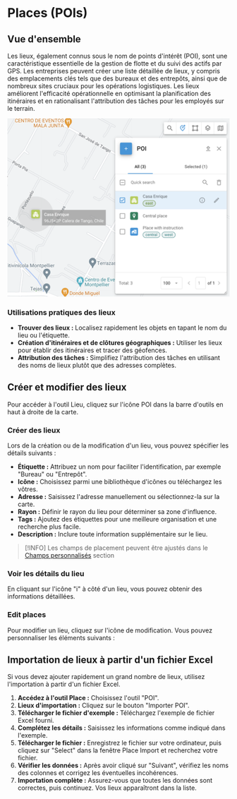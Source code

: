# Places (POIs)

## Vue d'ensemble

Les lieux, également connus sous le nom de points d'intérêt (POI), sont une caractéristique essentielle de la gestion de flotte et du suivi des actifs par GPS. Les entreprises peuvent créer une liste détaillée de lieux, y compris des emplacements clés tels que des bureaux et des entrepôts, ainsi que de nombreux sites cruciaux pour les opérations logistiques. Les lieux améliorent l'efficacité opérationnelle en optimisant la planification des itinéraires et en rationalisant l'attribution des tâches pour les employés sur le terrain.

![image-20240807-005501.png](../../../guide-de-litilizateur/suivi-par-gps/outils-cartographiques/attachments/image-20240807-005501.png)

### Utilisations pratiques des lieux

* **Trouver des lieux :** Localisez rapidement les objets en tapant le nom du lieu ou l'étiquette.
* **Création d'itinéraires et de clôtures géographiques :** Utiliser les lieux pour établir des itinéraires et tracer des géofences.
* **Attribution des tâches :** Simplifiez l'attribution des tâches en utilisant des noms de lieux plutôt que des adresses complètes.

## Créer et modifier des lieux

Pour accéder à l'outil Lieu, cliquez sur l'icône POI dans la barre d'outils en haut à droite de la carte.

### Créer des lieux

Lors de la création ou de la modification d'un lieu, vous pouvez spécifier les détails suivants :

* **Étiquette :** Attribuez un nom pour faciliter l'identification, par exemple "Bureau" ou "Entrepôt".
* **Icône :** Choisissez parmi une bibliothèque d'icônes ou téléchargez les vôtres.
* **Adresse :** Saisissez l'adresse manuellement ou sélectionnez-la sur la carte.
* **Rayon :** Définir le rayon du lieu pour déterminer sa zone d'influence.
* **Tags :** Ajoutez des étiquettes pour une meilleure organisation et une recherche plus facile.
* **Description :** Inclure toute information supplémentaire sur le lieu.

> \[!INFO] Les champs de placement peuvent être ajustés dans le [Champs personnalisés](../../compte/champs-personnalises.md) section

### Voir les détails du lieu

En cliquant sur l'icône "i" à côté d'un lieu, vous pouvez obtenir des informations détaillées.

### Edit places

Pour modifier un lieu, cliquez sur l'icône de modification. Vous pouvez personnaliser les éléments suivants :

## Importation de lieux à partir d'un fichier Excel

Si vous devez ajouter rapidement un grand nombre de lieux, utilisez l'importation à partir d'un fichier Excel.

1. **Accédez à l'outil Place :** Choisissez l'outil "POI".
2. **Lieux d'importation :** Cliquez sur le bouton "Importer POI".
3. **Télécharger le fichier d'exemple :** Téléchargez l'exemple de fichier Excel fourni.
4. **Complétez les détails :** Saisissez les informations comme indiqué dans l'exemple.
5. **Télécharger le fichier :** Enregistrez le fichier sur votre ordinateur, puis cliquez sur "Select" dans la fenêtre Place Import et recherchez votre fichier.
6. **Vérifier les données :** Après avoir cliqué sur "Suivant", vérifiez les noms des colonnes et corrigez les éventuelles incohérences.
7. **Importation complète :** Assurez-vous que toutes les données sont correctes, puis continuez. Vos lieux apparaîtront dans la liste.
